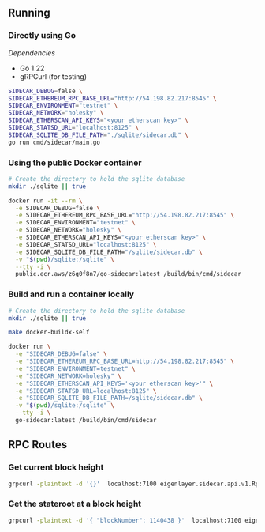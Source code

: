 ## Running

### Directly using Go

*Dependencies*

* Go 1.22
* gRPCurl (for testing)

```bash
SIDECAR_DEBUG=false \
SIDECAR_ETHEREUM_RPC_BASE_URL="http://54.198.82.217:8545" \
SIDECAR_ENVIRONMENT="testnet" \
SIDECAR_NETWORK="holesky" \
SIDECAR_ETHERSCAN_API_KEYS="<your etherscan key>" \
SIDECAR_STATSD_URL="localhost:8125" \
SIDECAR_SQLITE_DB_FILE_PATH="./sqlite/sidecar.db" \
go run cmd/sidecar/main.go
```

### Using the public Docker container
```bash
# Create the directory to hold the sqlite database
mkdir ./sqlite || true

docker run -it --rm \
  -e SIDECAR_DEBUG=false \
  -e SIDECAR_ETHEREUM_RPC_BASE_URL="http://54.198.82.217:8545" \
  -e SIDECAR_ENVIRONMENT="testnet" \
  -e SIDECAR_NETWORK="holesky" \
  -e SIDECAR_ETHERSCAN_API_KEYS="<your etherscan key>" \
  -e SIDECAR_STATSD_URL="localhost:8125" \
  -e SIDECAR_SQLITE_DB_FILE_PATH="/sqlite/sidecar.db" \
  -v "$(pwd)/sqlite:/sqlite" \
  --tty -i \
  public.ecr.aws/z6g0f8n7/go-sidecar:latest /build/bin/cmd/sidecar
```

### Build and run a container locally
```bash
# Create the directory to hold the sqlite database
mkdir ./sqlite || true

make docker-buildx-self

docker run \
  -e "SIDECAR_DEBUG=false" \
  -e "SIDECAR_ETHEREUM_RPC_BASE_URL=http://54.198.82.217:8545" \
  -e "SIDECAR_ENVIRONMENT=testnet" \
  -e "SIDECAR_NETWORK=holesky" \
  -e "SIDECAR_ETHERSCAN_API_KEYS='<your etherscan key>'" \
  -e "SIDECAR_STATSD_URL=localhost:8125" \
  -e "SIDECAR_SQLITE_DB_FILE_PATH=/sqlite/sidecar.db" \
  -v "$(pwd)/sqlite:/sqlite" \
  --tty -i \
  go-sidecar:latest /build/bin/cmd/sidecar
```

## RPC Routes

### Get current block height

```bash
grpcurl -plaintext -d '{}'  localhost:7100 eigenlayer.sidecar.api.v1.Rpc/GetBlockHeight
```

### Get the stateroot at a block height

```bash
grpcurl -plaintext -d '{ "blockNumber": 1140438 }'  localhost:7100 eigenlayer.sidecar.api.v1.Rpc/GetStateRoot
